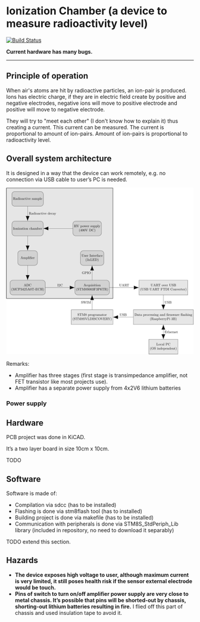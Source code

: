 # Ionization Chamber (a device to measure radioactivity level)

[![Build Status](https://travis-ci.com/RobertGawron/IonizationChamber.svg?branch=master)](https://travis-ci.com/RobertGawron/IonizationChamber)

**Current hardware has many bugs.**

---

## Principle of operation

When air's atoms are hit by radioactive particles, an ion-pair is produced. Ions has electric charge, if they are in electric field create by positive and negative electrodes, negative ions will move to positive electrode and positive will move to negative electrode.

They will try to "meet each other" (I don't know how to explain it) thus creating a current. This current can be measured. The current is proportional to amount of ion-pairs. Amount of ion-pairs is proportional to radioactivity level.

## Overall system architecture

It is designed in a way that the device can work remotely, e.g. no connection via USB cable to user’s PC is needed.

![architecture](https://raw.githubusercontent.com/RobertGawron/IonizationChamber/master/documentation/diagrams/ArchitectureOverview-1.png)

Remarks:
* Amplifier has three stages (first stage is transimpedance amplifier, not FET transistor like most projects use). 
* Amplifier has a separate power supply from 4x2V6 lithium batteries

 

### Power supply

## Hardware

PCB project was done in KiCAD.

It’s a two layer board in size 10cm x 10cm.


TODO

## Software

Software is made of:
* Compilation via sdcc (has to be installed)
* Flashing is done via stm8flash tool (has to installed)
* Building project is done via makefile (has to be installed)
* Communication with peripherals is done via STM8S_StdPeriph_Lib library (included in repository, no need to download it separably)

TODO extend this section.


## Hazards

* **The device exposes high voltage to user, although maximum current is very limited, it still poses health risk if the sensor external electrode would be touch.**
* **Pins of switch to turn on/off amplifier power supply are very close to metal chassis. It’s possible that pins will be shorted-out by chassis, shorting-out lithium batteries resulting in fire.** I flied off this part of chassis and used insulation tape to avoid it.
